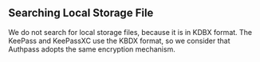 ## Searching Local Storage File

We do not search for local storage files, because it is in KDBX format. The KeePass and KeePassXC use the KBDX format, so we consider that Authpass adopts the same encryption mechanism.
